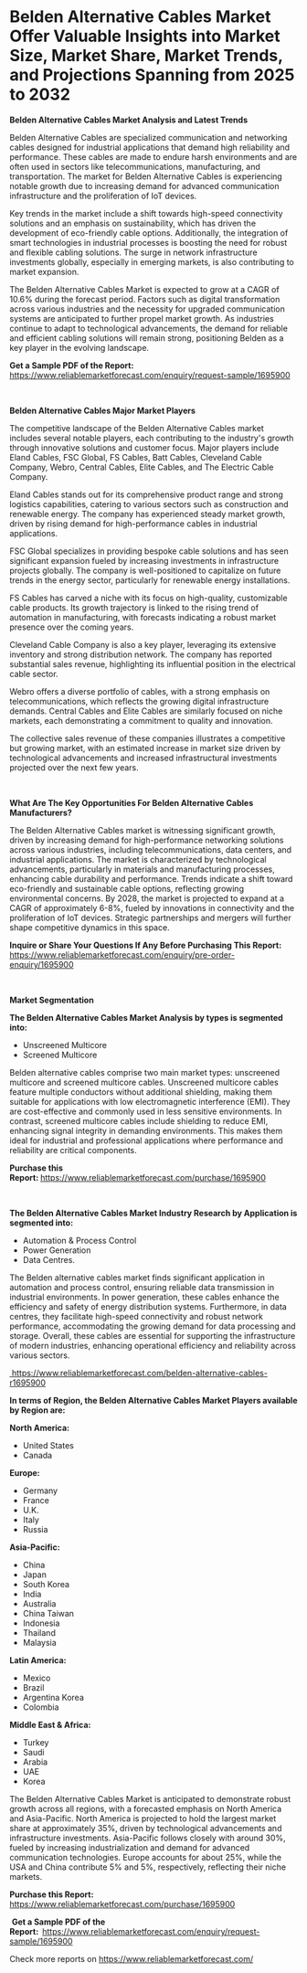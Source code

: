 <p><h1>Belden Alternative Cables Market Offer Valuable Insights into Market Size, Market Share, Market Trends, and Projections Spanning from 2025 to 2032</h1></p><p><strong>Belden Alternative Cables Market Analysis and Latest Trends</strong></p>
<p><p>Belden Alternative Cables are specialized communication and networking cables designed for industrial applications that demand high reliability and performance. These cables are made to endure harsh environments and are often used in sectors like telecommunications, manufacturing, and transportation. The market for Belden Alternative Cables is experiencing notable growth due to increasing demand for advanced communication infrastructure and the proliferation of IoT devices.</p><p>Key trends in the market include a shift towards high-speed connectivity solutions and an emphasis on sustainability, which has driven the development of eco-friendly cable options. Additionally, the integration of smart technologies in industrial processes is boosting the need for robust and flexible cabling solutions. The surge in network infrastructure investments globally, especially in emerging markets, is also contributing to market expansion.</p><p>The Belden Alternative Cables Market is expected to grow at a CAGR of 10.6% during the forecast period. Factors such as digital transformation across various industries and the necessity for upgraded communication systems are anticipated to further propel market growth. As industries continue to adapt to technological advancements, the demand for reliable and efficient cabling solutions will remain strong, positioning Belden as a key player in the evolving landscape.</p></p>
<p><strong>Get a Sample PDF of the Report:&nbsp;</strong> <a href="https://www.reliablemarketforecast.com/enquiry/request-sample/1695900?utm_campaign=3203&utm_medium=2&utm_source=Github&utm_content=ia&utm_term=07042025&utm_id=belden-alternative-cables">https://www.reliablemarketforecast.com/enquiry/request-sample/1695900</a></p>
<p>&nbsp;</p>
<p><strong>Belden Alternative Cables Major Market Players</strong></p>
<p><p>The competitive landscape of the Belden Alternative Cables market includes several notable players, each contributing to the industry's growth through innovative solutions and customer focus. Major players include Eland Cables, FSC Global, FS Cables, Batt Cables, Cleveland Cable Company, Webro, Central Cables, Elite Cables, and The Electric Cable Company.</p><p>Eland Cables stands out for its comprehensive product range and strong logistics capabilities, catering to various sectors such as construction and renewable energy. The company has experienced steady market growth, driven by rising demand for high-performance cables in industrial applications.</p><p>FSC Global specializes in providing bespoke cable solutions and has seen significant expansion fueled by increasing investments in infrastructure projects globally. The company is well-positioned to capitalize on future trends in the energy sector, particularly for renewable energy installations.</p><p>FS Cables has carved a niche with its focus on high-quality, customizable cable products. Its growth trajectory is linked to the rising trend of automation in manufacturing, with forecasts indicating a robust market presence over the coming years.</p><p>Cleveland Cable Company is also a key player, leveraging its extensive inventory and strong distribution network. The company has reported substantial sales revenue, highlighting its influential position in the electrical cable sector.</p><p>Webro offers a diverse portfolio of cables, with a strong emphasis on telecommunications, which reflects the growing digital infrastructure demands. Central Cables and Elite Cables are similarly focused on niche markets, each demonstrating a commitment to quality and innovation.</p><p>The collective sales revenue of these companies illustrates a competitive but growing market, with an estimated increase in market size driven by technological advancements and increased infrastructural investments projected over the next few years.</p></p>
<p>&nbsp;</p>
<p><strong>What Are The Key Opportunities For Belden Alternative Cables Manufacturers?</strong></p>
<p><p>The Belden Alternative Cables market is witnessing significant growth, driven by increasing demand for high-performance networking solutions across various industries, including telecommunications, data centers, and industrial applications. The market is characterized by technological advancements, particularly in materials and manufacturing processes, enhancing cable durability and performance. Trends indicate a shift toward eco-friendly and sustainable cable options, reflecting growing environmental concerns. By 2028, the market is projected to expand at a CAGR of approximately 6-8%, fueled by innovations in connectivity and the proliferation of IoT devices. Strategic partnerships and mergers will further shape competitive dynamics in this space.</p></p>
<p><strong>Inquire or Share Your Questions If Any Before Purchasing This Report:</strong> <a href="https://www.reliablemarketforecast.com/enquiry/pre-order-enquiry/1695900?utm_campaign=3203&utm_medium=2&utm_source=Github&utm_content=ia&utm_term=07042025&utm_id=belden-alternative-cables">https://www.reliablemarketforecast.com/enquiry/pre-order-enquiry/1695900</a></p>
<p>&nbsp;</p>
<p><strong>Market Segmentation</strong></p>
<p><strong>The Belden Alternative Cables Market Analysis by types is segmented into:</strong></p>
<p><ul><li>Unscreened Multicore</li><li>Screened Multicore</li></ul></p>
<p><p>Belden alternative cables comprise two main market types: unscreened multicore and screened multicore cables. Unscreened multicore cables feature multiple conductors without additional shielding, making them suitable for applications with low electromagnetic interference (EMI). They are cost-effective and commonly used in less sensitive environments. In contrast, screened multicore cables include shielding to reduce EMI, enhancing signal integrity in demanding environments. This makes them ideal for industrial and professional applications where performance and reliability are critical components.</p></p>
<p><strong>Purchase this Report:&nbsp;</strong><a href="https://www.reliablemarketforecast.com/purchase/1695900?utm_campaign=3203&utm_medium=2&utm_source=Github&utm_content=ia&utm_term=07042025&utm_id=belden-alternative-cables">https://www.reliablemarketforecast.com/purchase/1695900</a></p>
<p>&nbsp;</p>
<p><strong>The Belden Alternative Cables Market Industry Research by Application is segmented into:</strong></p>
<p><ul><li>Automation & Process Control</li><li>Power Generation</li><li>Data Centres.</li></ul></p>
<p><p>The Belden alternative cables market finds significant application in automation and process control, ensuring reliable data transmission in industrial environments. In power generation, these cables enhance the efficiency and safety of energy distribution systems. Furthermore, in data centres, they facilitate high-speed connectivity and robust network performance, accommodating the growing demand for data processing and storage. Overall, these cables are essential for supporting the infrastructure of modern industries, enhancing operational efficiency and reliability across various sectors.</p></p>
<p><a href="https://www.reliablemarketforecast.com/belden-alternative-cables-r1695900?utm_campaign=3203&utm_medium=2&utm_source=Github&utm_content=ia&utm_term=07042025&utm_id=belden-alternative-cables">&nbsp;https://www.reliablemarketforecast.com/belden-alternative-cables-r1695900</a></p>
<p><strong>In terms of Region, the Belden Alternative Cables Market Players available by Region are:</strong></p>
<p>
    <p> <strong> North America: </strong>
        <ul>
            <li>United States</li>
            <li>Canada</li>
        </ul>
        </p> 
    <p> <strong> Europe: </strong>
        <ul>
            <li>Germany</li>
            <li>France</li>
            <li>U.K.</li>
            <li>Italy</li>
            <li>Russia</li>
        </ul>
        </p> 
    <p> <strong> Asia-Pacific: </strong>
        <ul>
            <li>China</li>
            <li>Japan</li>
            <li>South Korea</li>
            <li>India</li>
            <li>Australia</li>
            <li>China Taiwan</li>
            <li>Indonesia</li>
            <li>Thailand</li>
            <li>Malaysia</li>
        </ul>
        </p> 
    <p> <strong> Latin America: </strong>
        <ul>
            <li>Mexico</li>
            <li>Brazil</li>
            <li>Argentina Korea</li>
            <li>Colombia</li>
        </ul>
        </p> 
    <p> <strong> Middle East & Africa: </strong>
        <ul>
            <li>Turkey</li>
            <li>Saudi</li>
            <li>Arabia</li>
            <li>UAE</li>
            <li>Korea</li>
        </ul>
    </p>
    </p>
<p><p>The Belden Alternative Cables Market is anticipated to demonstrate robust growth across all regions, with a forecasted emphasis on North America and Asia-Pacific. North America is projected to hold the largest market share at approximately 35%, driven by technological advancements and infrastructure investments. Asia-Pacific follows closely with around 30%, fueled by increasing industrialization and demand for advanced communication technologies. Europe accounts for about 25%, while the USA and China contribute 5% and 5%, respectively, reflecting their niche markets.</p></p>
<p><strong>Purchase this Report: </strong><a href="https://www.reliablemarketforecast.com/purchase/1695900?utm_campaign=3203&utm_medium=2&utm_source=Github&utm_content=ia&utm_term=07042025&utm_id=belden-alternative-cables">https://www.reliablemarketforecast.com/purchase/1695900</a></p>
<p>&nbsp;<strong>Get a Sample PDF of the Report:&nbsp;&nbsp;</strong><a href="https://www.reliablemarketforecast.com/enquiry/request-sample/1695900?utm_campaign=3203&utm_medium=2&utm_source=Github&utm_content=ia&utm_term=07042025&utm_id=belden-alternative-cables">https://www.reliablemarketforecast.com/enquiry/request-sample/1695900</a></p>
<p><strong></strong></p>
<p>Check more reports on <a href="https://www.reliablemarketforecast.com/?utm_campaign=3203&utm_medium=2&utm_source=Github&utm_content=ia&utm_term=07042025&utm_id=belden-alternative-cables">https://www.reliablemarketforecast.com/</a></p>